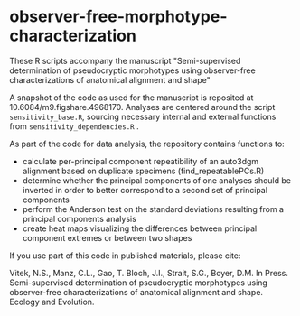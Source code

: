 # observer-free-morphotype-characterization
These R scripts accompany the manuscript "Semi-supervised determination of pseudocryptic morphotypes using observer-free characterizations of anatomical alignment and shape"

A snapshot of the code as used for the manuscript is reposited at 10.6084/m9.figshare.4968170. Analyses are centered around the script `sensitivity_base.R`, sourcing necessary internal and external functions from `sensitivity_dependencies.R` . 

As part of the code for data analysis, the repository contains functions to:
* calculate per-principal component repeatibility of an auto3dgm alignment based on duplicate specimens (find_repeatablePCs.R)
* determine whether the principal components of one analyses should be inverted in order to better correspond to a second set of principal components
* perform the Anderson test on the standard deviations resulting from a principal components analysis
* create heat maps visualizing the differences between principal component extremes or between two shapes

If you use part of this code in published materials, please cite:

Vitek, N.S., Manz, C.L., Gao, T. Bloch, J.I., Strait, S.G., Boyer, D.M. In Press. Semi-supervised determination of pseudocryptic morphotypes using observer-free characterizations of anatomical alignment and shape. Ecology and Evolution. 
